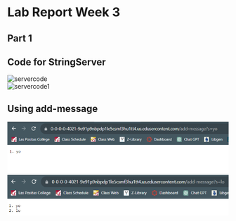 # Lab Report Week 3

## Part 1
## Code for StringServer
![servercode](servercode.png) <br>
![servercode1](servercode1.png) <br>
## Using add-message
![addmessage](/images/addmessage.png) <br>
![addmessage1](/images/addmessage1.png) <br>
